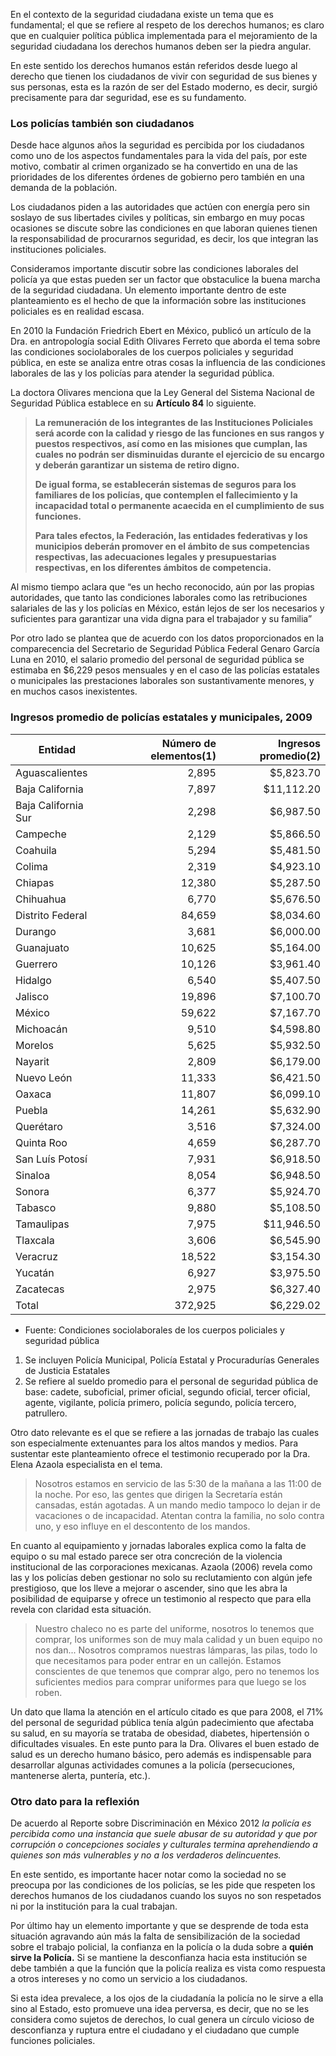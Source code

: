 
En el contexto de la seguridad ciudadana existe un tema que es fundamental; el que se refiere al respeto de los derechos humanos; es claro que en cualquier política pública implementada para el mejoramiento de la seguridad ciudadana los derechos humanos deben ser la  piedra angular.

En este sentido los derechos humanos están referidos desde luego al derecho que tienen los ciudadanos de vivir con seguridad de sus bienes y sus personas, esta es la razón de ser del Estado moderno, es decir, surgió precisamente para dar seguridad, ese es su fundamento.

### Los policías también son ciudadanos

Desde hace algunos años la seguridad es percibida por los ciudadanos como uno de los aspectos fundamentales para la vida del país,  por este motivo, combatir al crimen organizado se ha convertido en una de las prioridades de los diferentes órdenes de gobierno pero también en una demanda de la población.

Los ciudadanos piden a las autoridades que  actúen con energía pero sin soslayo de sus libertades civiles y políticas, sin embargo en muy pocas ocasiones se discute sobre las condiciones en que laboran quienes tienen la responsabilidad de procurarnos seguridad, es decir, los que integran las instituciones policiales.

Consideramos importante discutir sobre las condiciones laborales del policía ya que estas pueden ser un factor que obstaculice la buena marcha de la seguridad ciudadana. Un elemento importante dentro de este planteamiento es el hecho de que la información sobre las instituciones policiales es en realidad escasa.

En 2010 la Fundación Friedrich Ebert en México, publicó un artículo de la Dra. en antropología social Edith Olivares Ferreto que aborda el tema sobre las condiciones sociolaborales de los cuerpos policiales y seguridad pública, en este se analiza entre otras cosas la influencia de las condiciones laborales de las y los policías para atender la seguridad pública.

La doctora Olivares menciona que la Ley General del Sistema Nacional de Seguridad Pública establece en su **Artículo 84** lo siguiente.

> **La remuneración de los integrantes de las Instituciones Policiales será acorde con la calidad y riesgo de las funciones en sus rangos y puestos respectivos, así como en las misiones que cumplan, las cuales no podrán ser disminuidas durante el ejercicio de su encargo y deberán garantizar un sistema de retiro digno.**
>
> **De igual forma, se establecerán sistemas de seguros para los familiares de los policías, que contemplen el fallecimiento y la incapacidad total o permanente acaecida en el cumplimiento de sus funciones.**
>
> **Para tales efectos, la Federación, las entidades federativas y los municipios deberán promover en el ámbito de sus competencias respectivas, las adecuaciones legales y presupuestarias respectivas, en los diferentes ámbitos de competencia.**

Al mismo tiempo aclara que “es un hecho reconocido, aún por las propias autoridades, que tanto las condiciones laborales como las retribuciones salariales de las y los policías en México, están lejos de ser los necesarios y suficientes para garantizar una vida digna para el trabajador y su familia”

Por otro lado se plantea que de acuerdo con los datos proporcionados en la comparecencia del Secretario de Seguridad Pública Federal Genaro García Luna en 2010, el salario promedio del personal de seguridad pública se estimaba en $6,229 pesos mensuales y en el caso de las policías estatales o municipales las prestaciones laborales son sustantivamente menores, y en muchos casos inexistentes.

### Ingresos promedio de policías estatales y municipales, 2009

Entidad             | Número de elementos(1) | Ingresos promedio(2)
--------------------|-----------------------:|---------------------:
Aguascalientes      |                  2,895 |            $5,823.70
Baja California     |                  7,897 |           $11,112.20
Baja California Sur |                  2,298 |            $6,987.50
Campeche            |                  2,129 |            $5,866.50
Coahuila            |                  5,294 |            $5,481.50
Colima              |                  2,319 |            $4,923.10
Chiapas             |                 12,380 |            $5,287.50
Chihuahua           |                  6,770 |            $5,676.50
Distrito Federal    |                 84,659 |            $8,034.60
Durango             |                  3,681 |            $6,000.00
Guanajuato          |                 10,625 |            $5,164.00
Guerrero            |                 10,126 |            $3,961.40
Hidalgo             |                  6,540 |            $5,407.50
Jalisco             |                 19,896 |            $7,100.70
México              |                 59,622 |            $7,167.70
Michoacán           |                  9,510 |            $4,598.80
Morelos             |                  5,625 |            $5,932.50
Nayarit             |                  2,809 |            $6,179.00
Nuevo León          |                 11,333 |            $6,421.50
Oaxaca              |                 11,807 |            $6,099.10
Puebla              |                 14,261 |            $5,632.90
Querétaro           |                  3,516 |            $7,324.00
Quinta Roo          |                  4,659 |            $6,287.70
San Luís Potosí     |                  7,931 |            $6,918.50
Sinaloa             |                  8,054 |            $6,948.50
Sonora              |                  6,377 |            $5,924.70
Tabasco             |                  9,880 |            $5,108.50
Tamaulipas          |                  7,975 |           $11,946.50
Tlaxcala            |                  3,606 |            $6,545.90
Veracruz            |                 18,522 |            $3,154.30
Yucatán             |                  6,927 |            $3,975.50
Zacatecas           |                  2,975 |            $6,327.40
Total               |                372,925 |            $6,229.02

* Fuente: Condiciones sociolaborales de los cuerpos policiales y seguridad pública

1. Se incluyen Policía Municipal, Policía Estatal y Procuradurías Generales de Justicia Estatales
2. Se refiere al sueldo promedio para el personal de seguridad pública de base: cadete, suboficial, primer oficial, segundo oficial, tercer oficial, agente, vigilante, policía primero, policía segundo, policía tercero, patrullero.

Otro dato relevante es el que se refiere a las jornadas de trabajo las cuales son especialmente extenuantes para los altos mandos y medios. Para sustentar este planteamiento ofrece el testimonio recuperado por la Dra. Elena Azaola especialista en el tema.

> Nosotros estamos en servicio de las 5:30 de la mañana a las 11:00 de la noche. Por eso, las gentes que dirigen la Secretaría están cansadas, están agotadas. A un mando medio tampoco lo dejan ir de vacaciones o de incapacidad. Atentan contra la familia, no solo contra uno, y eso influye en el descontento de los mandos.

En cuanto al equipamiento  y jornadas laborales explica como la falta de equipo o su mal estado parece ser otra concreción  de la violencia institucional de las corporaciones mexicanas. Azaola (2006) revela como las y los policías deben gestionar no solo su reclutamiento con algún jefe prestigioso, que los lleve a mejorar o ascender, sino que les abra la posibilidad de equiparse y ofrece un testimonio al respecto que para ella revela con claridad esta situación.

> Nuestro chaleco no es parte del uniforme, nosotros lo tenemos que comprar, los uniformes son de muy mala calidad y un buen equipo no nos dan... Nosotros compramos nuestras lámparas, las pilas, todo lo que necesitamos para poder entrar en un callejón. Estamos conscientes de que tenemos que comprar algo, pero no tenemos los suficientes medios para comprar uniformes para que luego se los roben.

Un dato que llama la atención en el artículo citado es que para 2008, el 71% del personal de seguridad pública tenía algún padecimiento que afectaba su salud, en su mayoría se trataba de obesidad, diabetes, hipertensión o dificultades visuales. En este punto para la Dra. Olivares el buen estado de salud es un derecho humano básico, pero además es indispensable para desarrollar algunas actividades comunes a la policía (persecuciones, mantenerse alerta, puntería, etc.).

### Otro dato para la reflexión

De acuerdo al Reporte sobre Discriminación en México 2012 _la policía es percibida como una instancia que suele abusar de su autoridad y que por corrupción o concepciones sociales y culturales termina aprehendiendo a quienes son más vulnerables y no a los verdaderos delincuentes._

En este sentido, es importante hacer notar como la sociedad no se preocupa por las condiciones de los policías, se les pide que respeten los derechos humanos de los ciudadanos cuando los suyos no son respetados ni por la institución para la cual trabajan.

Por último hay un elemento importante y que se desprende de toda esta situación agravando aún más la falta de sensibilización de la sociedad sobre el trabajo policial, la confianza en la policía o la duda sobre a **quién sirve la Policía.** Si se mantiene la desconfianza hacia esta institución se debe también a que la función que la policía realiza es vista como respuesta a otros intereses y no como un servicio a los ciudadanos.

Si esta idea prevalece, a los ojos de la ciudadanía  la policía no le sirve a ella sino al Estado, esto promueve una idea perversa, es decir, que no se les  considera  como sujetos de derechos, lo cual genera un círculo vicioso de desconfianza y ruptura entre el ciudadano y el ciudadano que cumple funciones policiales.

